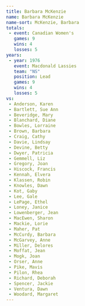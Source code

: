 ```yaml
---
title: Barbara McKenzie
name: Barbara McKenzie
name-sort: McKenzie, Barbara
totals:
 - event: Canadian Women's
   games: 9
   wins: 4
   losses: 5
years:
 - year: 1976
   event: Macdonald Lassies
   team: "NS"
   position: Lead
   games: 9
   wins: 4
   losses: 5
vs:
 - Anderson, Karen
 - Bartlett, Sue Ann
 - Beveridge, Mary
 - Blanchard, Diane
 - Bowles, Lorraine
 - Brown, Barbara
 - Craig, Cathy
 - Davie, Lindsay
 - Devine, Betty
 - Dwyer, Patricia
 - Gemmell, Liz
 - Gregory, Joan
 - Hiscock, Francis
 - Kennah, Elvera
 - Klassen, Robin
 - Knowles, Dawn
 - Kot, Gaby
 - Lee, Gale
 - LePage, Ethel
 - Loney, Janice
 - Lowenberger, Jean
 - MacEwen, Sharon
 - Mackie, Lorie
 - Maher, Pat
 - McCurdy, Barbara
 - McGarvey, Anne
 - Miller, Delores
 - Moffat, Jean
 - Mogk, Joan
 - Orser, Anne
 - Pike, Mavis
 - Pilon, Rhea
 - Richard, Deborah
 - Spencer, Jackie
 - Ventura, Dawn
 - Woodard, Margaret
---
```

